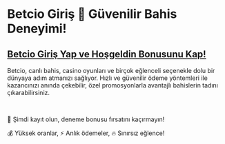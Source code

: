 # Betcio Giriş 🎲 Güvenilir Bahis Deneyimi!

## [Betcio Giriş Yap ve Hoşgeldin Bonusunu Kap!](https://winzhub.org/?utm_source=Betcio&utm_medium=referral)

Betcio, canlı bahis, casino oyunları ve birçok eğlenceli seçenekle dolu bir dünyaya adım atmanızı sağlıyor. Hızlı ve güvenilir ödeme yöntemleri ile kazancınızı anında çekebilir, özel promosyonlarla avantajlı bahislerin tadını çıkarabilirsiniz. 

<br>

🎁 Şimdi kayıt olun, deneme bonusu fırsatını kaçırmayın!

💰 Yüksek oranlar, ⚡ Anlık ödemeler, 🔥 Sınırsız eğlence!
